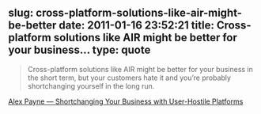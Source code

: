 slug: cross-platform-solutions-like-air-might-be-better
date: 2011-01-16 23:52:21
title: Cross-platform solutions like AIR might be better for your business...
type: quote
---

> Cross-platform solutions like AIR might be better for your business in the short term, but your customers hate it and you’re probably shortchanging yourself in the long run.

[Alex Payne — Shortchanging Your Business with User-Hostile Platforms](http://al3x.net/2011/01/15/user-hostile-platforms.html)
